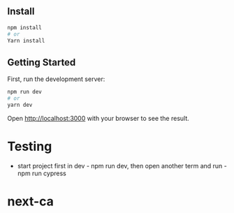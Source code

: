 ## Install

```bash
npm install
# or
Yarn install
```

## Getting Started

First, run the development server:

```bash
npm run dev
# or
yarn dev
```

Open [http://localhost:3000](http://localhost:3000) with your browser to see the result.

# Testing

- start project first in dev - npm run dev, then open another term and run - npm run cypress

# next-ca
